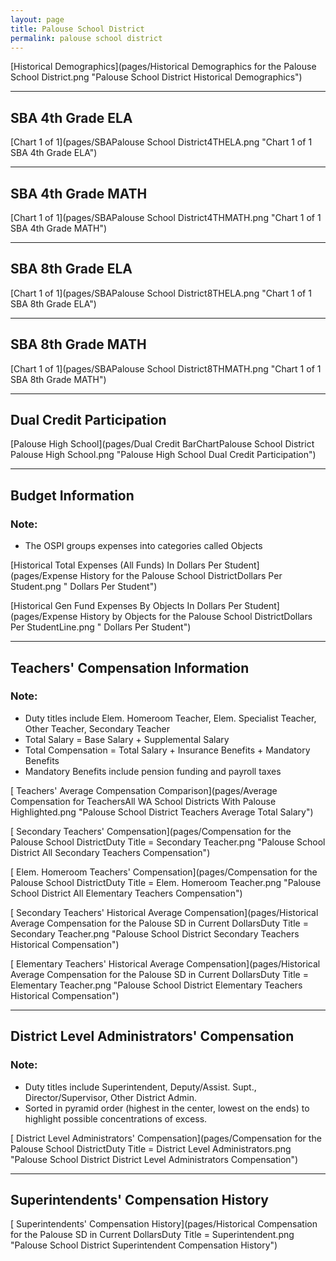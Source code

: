 ```yaml
---
layout: page
title: Palouse School District
permalink: palouse school district
---
```



[Historical Demographics](pages/Historical Demographics for the Palouse School District.png "Palouse School District Historical Demographics")

___

## SBA 4th Grade ELA

[Chart 1 of 1](pages/SBAPalouse School District4THELA.png "Chart 1 of 1 SBA 4th Grade ELA")


___

## SBA 4th Grade MATH

[Chart 1 of 1](pages/SBAPalouse School District4THMATH.png "Chart 1 of 1 SBA 4th Grade MATH")


___

## SBA 8th Grade ELA

[Chart 1 of 1](pages/SBAPalouse School District8THELA.png "Chart 1 of 1 SBA 8th Grade ELA")


___

## SBA 8th Grade MATH

[Chart 1 of 1](pages/SBAPalouse School District8THMATH.png "Chart 1 of 1 SBA 8th Grade MATH")


___

## Dual Credit Participation

[Palouse High School](pages/Dual Credit BarChartPalouse School District Palouse High School.png "Palouse High School Dual Credit Participation")


___

## Budget Information
### Note:
- The OSPI groups expenses into categories called Objects

[Historical Total Expenses (All Funds) In Dollars Per Student](pages/Expense History for the Palouse School DistrictDollars Per Student.png " Dollars Per Student")

[Historical Gen Fund Expenses By Objects In Dollars Per Student](pages/Expense History by Objects for the Palouse School DistrictDollars Per StudentLine.png " Dollars Per Student")


___

## Teachers' Compensation Information
### Note:
- Duty titles include Elem. Homeroom Teacher, Elem. Specialist Teacher, Other Teacher, Secondary Teacher
- Total Salary = Base Salary + Supplemental Salary
- Total Compensation = Total Salary + Insurance Benefits + Mandatory Benefits
- Mandatory Benefits include pension funding and payroll taxes

[ Teachers' Average Compensation Comparison](pages/Average Compensation for TeachersAll WA School Districts With Palouse Highlighted.png "Palouse School District Teachers Average Total Salary")

[ Secondary Teachers' Compensation](pages/Compensation for the Palouse School DistrictDuty Title = Secondary Teacher.png "Palouse School District All Secondary Teachers Compensation")

[ Elem. Homeroom Teachers' Compensation](pages/Compensation for the Palouse School DistrictDuty Title = Elem. Homeroom Teacher.png "Palouse School District All Elementary Teachers Compensation")

[ Secondary Teachers' Historical Average Compensation](pages/Historical Average Compensation for the Palouse SD in Current DollarsDuty Title = Secondary Teacher.png "Palouse School District Secondary Teachers Historical Compensation")

[ Elementary Teachers' Historical Average Compensation](pages/Historical Average Compensation for the Palouse SD in Current DollarsDuty Title = Elementary Teacher.png "Palouse School District Elementary Teachers Historical Compensation")


___

## District Level Administrators' Compensation

### Note:
- Duty titles include Superintendent, Deputy/Assist. Supt., Director/Supervisor, Other District Admin.
- Sorted in pyramid order (highest in the center, lowest on the ends) to highlight possible concentrations of excess.

[ District Level Administrators' Compensation](pages/Compensation for the Palouse School DistrictDuty Title = District Level Administrators.png "Palouse School District District Level Administrators Compensation")


___

## Superintendents' Compensation History

[ Superintendents' Compensation History](pages/Historical Compensation for the Palouse SD in Current DollarsDuty Title = Superintendent.png "Palouse School District Superintendent Compensation History")

